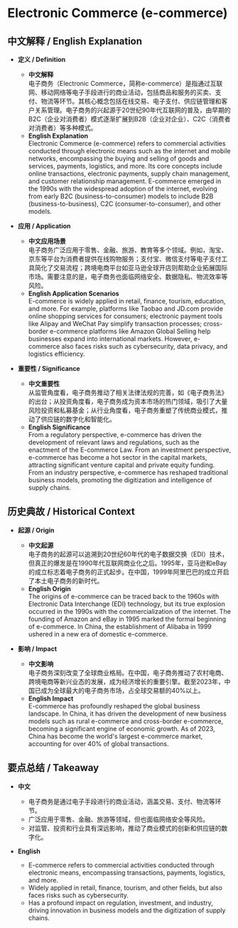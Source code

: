 # Electronic Commerce (e-commerce)

## 中文解释 / English Explanation

* **定义 / Definition**  
  - **中文解释**  
    电子商务（Electronic Commerce，简称e-commerce）是指通过互联网、移动网络等电子手段进行的商业活动，包括商品和服务的买卖、支付、物流等环节。其核心概念包括在线交易、电子支付、供应链管理和客户关系管理。电子商务的兴起源于20世纪90年代互联网的普及，由早期的B2C（企业对消费者）模式逐渐扩展到B2B（企业对企业）、C2C（消费者对消费者）等多种模式。  
  - **English Explanation**  
    Electronic Commerce (e-commerce) refers to commercial activities conducted through electronic means such as the internet and mobile networks, encompassing the buying and selling of goods and services, payments, logistics, and more. Its core concepts include online transactions, electronic payments, supply chain management, and customer relationship management. E-commerce emerged in the 1990s with the widespread adoption of the internet, evolving from early B2C (business-to-consumer) models to include B2B (business-to-business), C2C (consumer-to-consumer), and other models.

* **应用 / Application**  
  - **中文应用场景**  
    电子商务广泛应用于零售、金融、旅游、教育等多个领域。例如，淘宝、京东等平台为消费者提供在线购物服务；支付宝、微信支付等电子支付工具简化了交易流程；跨境电商平台如亚马逊全球开店则帮助企业拓展国际市场。需要注意的是，电子商务也面临网络安全、数据隐私、物流效率等风险。  
  - **English Application Scenarios**  
    E-commerce is widely applied in retail, finance, tourism, education, and more. For example, platforms like Taobao and JD.com provide online shopping services for consumers; electronic payment tools like Alipay and WeChat Pay simplify transaction processes; cross-border e-commerce platforms like Amazon Global Selling help businesses expand into international markets. However, e-commerce also faces risks such as cybersecurity, data privacy, and logistics efficiency.

* **重要性 / Significance**  
  - **中文重要性**  
    从监管角度看，电子商务推动了相关法律法规的完善，如《电子商务法》的出台；从投资角度看，电子商务成为资本市场的热门领域，吸引了大量风险投资和私募基金；从行业角度看，电子商务重塑了传统商业模式，推动了供应链的数字化和智能化。  
  - **English Significance**  
    From a regulatory perspective, e-commerce has driven the development of relevant laws and regulations, such as the enactment of the E-commerce Law. From an investment perspective, e-commerce has become a hot sector in the capital markets, attracting significant venture capital and private equity funding. From an industry perspective, e-commerce has reshaped traditional business models, promoting the digitization and intelligence of supply chains.

## 历史典故 / Historical Context

* **起源 / Origin**  
  - **中文起源**  
    电子商务的起源可以追溯到20世纪60年代的电子数据交换（EDI）技术，但真正的爆发是在1990年代互联网商业化之后。1995年，亚马逊和eBay的成立标志着电子商务的正式起步。在中国，1999年阿里巴巴的成立开启了本土电子商务的新时代。  
  - **English Origin**  
    The origins of e-commerce can be traced back to the 1960s with Electronic Data Interchange (EDI) technology, but its true explosion occurred in the 1990s with the commercialization of the internet. The founding of Amazon and eBay in 1995 marked the formal beginning of e-commerce. In China, the establishment of Alibaba in 1999 ushered in a new era of domestic e-commerce.

* **影响 / Impact**  
  - **中文影响**  
    电子商务深刻改变了全球商业格局。在中国，电子商务推动了农村电商、跨境电商等新兴业态的发展，成为经济增长的重要引擎。截至2023年，中国已成为全球最大的电子商务市场，占全球交易额的40%以上。  
  - **English Impact**  
    E-commerce has profoundly reshaped the global business landscape. In China, it has driven the development of new business models such as rural e-commerce and cross-border e-commerce, becoming a significant engine of economic growth. As of 2023, China has become the world's largest e-commerce market, accounting for over 40% of global transactions.

## 要点总结 / Takeaway

* **中文**  
  - 电子商务是通过电子手段进行的商业活动，涵盖交易、支付、物流等环节。  
  - 广泛应用于零售、金融、旅游等领域，但也面临网络安全等风险。  
  - 对监管、投资和行业具有深远影响，推动了商业模式的创新和供应链的数字化。  

* **English**  
  - E-commerce refers to commercial activities conducted through electronic means, encompassing transactions, payments, logistics, and more.  
  - Widely applied in retail, finance, tourism, and other fields, but also faces risks such as cybersecurity.  
  - Has a profound impact on regulation, investment, and industry, driving innovation in business models and the digitization of supply chains.
